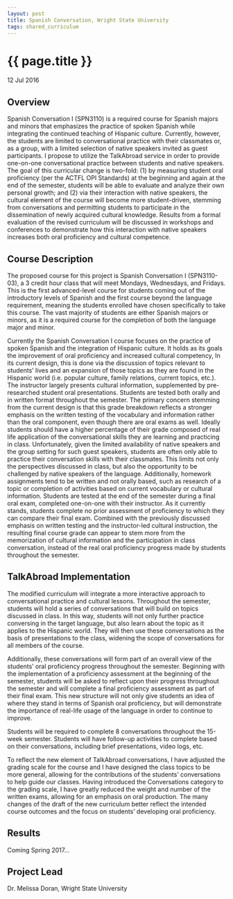 ```yaml
---
layout: post
title: Spanish Conversation, Wright State University
tags: shared_curriculum
---
```


# {{ page.title }}

12 Jul 2016

## Overview

Spanish Conversation I (SPN3110) is a required course for Spanish majors and minors that emphasizes the practice of spoken Spanish while integrating the continued teaching of Hispanic culture. Currently, however, the students are limited to conversational practice with their classmates or, as a group, with a limited selection of native speakers invited as guest participants. I propose to utilize the TalkAbroad service in order to provide one-on-one conversational practice between students and native speakers. The goal of this curricular change is two-fold: (1) by measuring student oral proficiency (per the ACTFL OPI Standards) at the beginning and again at the end of the semester, students will be able to evaluate and analyze their own personal growth; and (2) via their interaction with native speakers, the cultural element of the course will become more student-driven, stemming from conversations and permitting students to participate in the dissemination of newly acquired cultural knowledge. Results from a formal evaluation of the revised curriculum will be discussed in workshops and conferences to demonstrate how this interaction with native speakers increases both oral proficiency and cultural competence. 
 
## Course Description

The proposed course for this project is Spanish Conversation I (SPN3110-03), a 3 credit hour class that will meet Mondays, Wednesdays, and Fridays. This is the first advanced-level course for students coming out of the introductory levels of Spanish and the first course beyond the language requirement, meaning the students enrolled have chosen specifically to take this course. The vast majority of students are either Spanish majors or minors, as it is a required course for the completion of both the language major and minor.

Currently the Spanish Conversation I course focuses on the practice of spoken Spanish and the integration of Hispanic culture. It holds as its goals the improvement of oral proficiency and increased cultural competency, In its current design, this is done via the discussion of topics relevant to students’ lives and an expansion of those topics as they are found in the Hispanic world (i.e. popular culture, family relations, current topics, etc.). The instructor largely presents cultural information, supplemented by pre-researched student oral presentations. Students are tested both orally and in written format throughout the semester. The primary concern stemming from the current design is that this grade breakdown reflects a stronger emphasis on the written testing of the vocabulary and information rather than the oral component, even though there are oral exams as well. Ideally students should have a higher percentage of their grade composed of real life application of the conversational skills they are learning and practicing in class. Unfortunately, given the limited availability of native speakers and the group setting for such guest speakers, students are often only able to practice their conversation skills with their classmates. This limits not only the perspectives discussed in class, but also the opportunity to be challenged by native speakers of the language. Additionally, homework assignments tend to be written and not orally based, such as research of a topic or completion of activities based on current vocabulary or cultural information. Students are tested at the end of the semester during a final oral exam, completed one-on-one with their instructor. As it currently stands, students complete no prior assessment of proficiency to which they can compare their final exam. Combined with the previously discussed emphasis on written testing and the instructor-led cultural instruction, the resulting final course grade can appear to stem more from the memorization of cultural information and the participation in class conversation, instead of the real oral proficiency progress made by students throughout the semester.

## TalkAbroad Implementation

The modified curriculum will integrate a more interactive approach to conversational practice and cultural lessons. Throughout the semester, students will hold a series of conversations that will build on topics discussed in class. In this way, students will not only further practice conversing in the target language, but also learn about the topic as it applies to the Hispanic world. They will then use these conversations as the basis of presentations to the class, widening the scope of conversations for all members of the course.

Additionally, these conversations will form part of an overall view of the students’ oral proficiency progress throughout the semester. Beginning with the implementation of a proficiency assessment at the beginning of the semester, students will be asked to reflect upon their progress throughout the semester and will complete a final proficiency assessment as part of their final exam. This new structure will not only give students an idea of where they stand in terms of Spanish oral proficiency, but will demonstrate the importance of real-life usage of the language in order to continue to improve.

Students will be required to complete 8 conversations throughout the 15-week semester. Students will have follow-up activities to complete based on their conversations, including brief presentations, video logs, etc.

To reflect the new element of TalkAbroad conversations, I have adjusted the grading scale for the course and I have designed the class topics to be more general, allowing for the contributions of the students’ conversations to help guide our classes. Having introduced the Conversations category to the grading scale, I have greatly reduced the weight and number of the written exams, allowing for an emphasis on oral production. The many changes of the draft of the new curriculum better reflect the intended course outcomes and the focus on students’ developing oral proficiency.

## Results

Coming Spring 2017...

## Project Lead

Dr. Melissa Doran, Wright State University